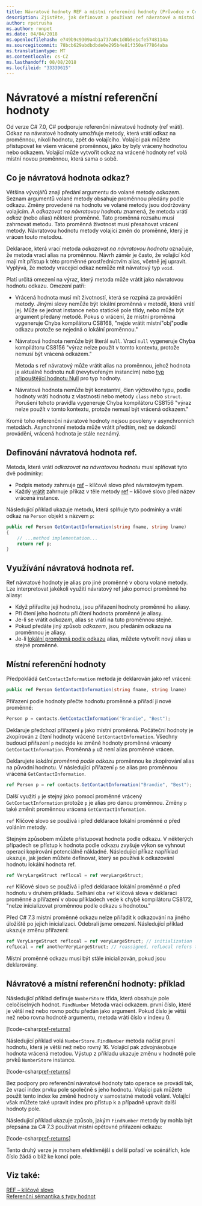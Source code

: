 ```yaml
---
title: Návratové hodnoty REF a místní referenční hodnoty (Průvodce v C#)
description: Zjistěte, jak definovat a používat ref návratové a místní hodnoty ref
author: rpetrusha
ms.author: ronpet
ms.date: 04/04/2018
ms.openlocfilehash: e749b9c9309a4b1a737a0c1d0b5e1cfe5748114a
ms.sourcegitcommit: 78bcb629abdbdbde0e295b4e81f350a477864aba
ms.translationtype: MT
ms.contentlocale: cs-CZ
ms.lasthandoff: 08/08/2018
ms.locfileid: "33339615"
---
```

# <a name="ref-returns-and-ref-locals"></a>Návratové a místní referenční hodnoty

Od verze C# 7.0, C# podporuje referenční návratové hodnoty (ref vrátí). Odkaz na návratové hodnoty umožňuje metody, která vrátí odkaz na proměnnou, nikoli hodnotu, zpět do volajícího. Volající pak můžete přistupovat ke všem vrácené proměnnou, jako by byly vráceny hodnotou nebo odkazem. Volající může vytvořit odkaz na vrácené hodnoty ref volá místní novou proměnnou, která sama o sobě.

## <a name="what-is-a-reference-return-value"></a>Co je návratová hodnota odkaz?

Většina vývojářů znají předání argumentu do volané metody *odkazem*. Seznam argumentů volané metody obsahuje proměnnou předány podle odkazu. Změny provedené na hodnotu ve volané metody jsou dodržovány volajícím. A *odkazovat na návratovou hodnotu* znamená, že metoda vrátí *odkaz* (nebo alias) některé proměnné. Tato proměnná rozsahu musí zahrnovat metodu. Tato proměnná životnost musí přesahovat vrácení metody. Návratovou hodnotu metody volající změn do proměnné, který je vrácen touto metodou.

Deklarace, která vrací metoda *odkazovat na návratovou hodnotu* označuje, že metoda vrací alias na proměnnou. Návrh záměr je často, že volající kód mají mít přístup k této proměnné prostřednictvím alias, včetně jej upravit. Vyplývá, že metody vracející odkaz nemůže mít návratový typ `void`.

Platí určitá omezení na výraz, který metoda může vrátit jako návratovou hodnotu odkazu. Omezení patří:

- Vrácená hodnota musí mít životností, která se rozpíná za provádění metody. Jinými slovy nemůže být lokální proměnná v metodě, která vrátí jej. Může se jednat instance nebo statické pole třídy, nebo může být argument předaný metodě. Pokus o vrácení, že místní proměnná vygeneruje Chyba kompilátoru CS8168, "nejde vrátit místní"obj"podle odkazu protože se nejedná o lokální proměnnou."

- Návratová hodnota nemůže být literál `null`. Vrací `null` vygeneruje Chyba kompilátoru CS8156 "výraz nelze použít v tomto kontextu, protože nemusí být vrácená odkazem."

   Metoda s ref návratový může vrátit alias na proměnnou, jehož hodnota je aktuálně hodnotu null (nevytvořeným instancím) nebo [typ připouštějící hodnotu Null](../nullable-types/index.md) pro typ hodnoty.
 
- Návratová hodnota nemůže být konstantní, člen výčtového typu, podle hodnoty vrátí hodnotu z vlastnosti nebo metody `class` nebo `struct`. Porušení tohoto pravidla vygeneruje Chyba kompilátoru CS8156 "výraz nelze použít v tomto kontextu, protože nemusí být vrácená odkazem."

Kromě toho referenční návratové hodnoty nejsou povoleny v asynchronních metodách. Asynchronní metoda může vrátit předtím, než se dokončí provádění, vrácená hodnota je stále neznámý.
 
## <a name="defining-a-ref-return-value"></a>Definování návratová hodnota ref.

Metoda, která vrátí *odkazovat na návratovou hodnotu* musí splňovat tyto dvě podmínky:

- Podpis metody zahrnuje [ref](../../language-reference/keywords/ref.md) – klíčové slovo před návratovým typem.
- Každý [vrátit](../../language-reference/keywords/return.md) zahrnuje příkaz v těle metody [ref](../../language-reference/keywords/ref.md) – klíčové slovo před název vrácená instance.

Následující příklad ukazuje metodu, která splňuje tyto podmínky a vrátí odkaz na `Person` objekt s názvem `p`:

```csharp
public ref Person GetContactInformation(string fname, string lname)
{
    // ...method implementation...
    return ref p;
}
```

## <a name="consuming-a-ref-return-value"></a>Využívání návratová hodnota ref.

Ref návratové hodnoty je alias pro jiné proměnné v oboru volané metody. Lze interpretovat jakékoli využití návratový ref jako pomocí proměnné ho aliasy:

- Když přiřadíte její hodnotu, jsou přiřazení hodnoty proměnné ho aliasy.
- Při čtení jeho hodnotu při čtení hodnota proměnné je aliasy.
- Je-li se vrátit *odkazem*, alias se vrátí na tuto proměnnou stejné.
- Pokud předáte jiný způsob *odkazem*, jsou předáním odkazu na proměnnou je aliasy.
- Je-li [lokální proměnná podle odkazu](#ref-local) alias, můžete vytvořit nový alias u stejné proměnné.


## <a name="ref-locals"></a>Místní referenční hodnoty

Předpokládá `GetContactInformation` metoda je deklarován jako ref vrácení:

```csharp
public ref Person GetContactInformation(string fname, string lname)
```

Přiřazení podle hodnoty přečte hodnotu proměnné a přiřadí ji nové proměnné:

```csharp
Person p = contacts.GetContactInformation("Brandie", "Best");
```

Deklaruje předchozí přiřazení `p` jako místní proměnná. Počáteční hodnoty je zkopírován z čtení hodnoty vrácené `GetContactInformation`. Všechny budoucí přiřazení `p` nedojde ke změně hodnoty proměnné vrácený `GetContactInformation`. Proměnná `p` už není alias proměnné vrácen.

Deklarujete *lokální proměnná podle odkazu* proměnnou ke zkopírování alias na původní hodnotu. V následující přiřazení `p` se alias pro proměnnou vrácená `GetContactInformation`.

```csharp
ref Person p = ref contacts.GetContactInformation("Brandie", "Best");
```

Další využití `p` je stejný jako pomocí proměnné vrácený `GetContactInformation` protože `p` je alias pro danou proměnnou. Změny `p` také změnit proměnnou vrácená `GetContactInformation`.

`ref` Klíčové slovo se používá i před deklarace lokální proměnné *a* před voláním metody. 

Stejným způsobem můžete přistupovat hodnota podle odkazu. V některých případech se přístup k hodnota podle odkazu zvyšuje výkon se vyhnout operaci kopírování potenciálně nákladné. Následující příkaz například ukazuje, jak jeden můžete definovat, který se používá k odkazování hodnotu lokální hodnota ref.

```csharp
ref VeryLargeStruct reflocal = ref veryLargeStruct;
```

`ref` Klíčové slovo se používá i před deklarace lokální proměnné *a* před hodnotu v druhém příkladu. Selhání oba `ref` klíčová slova v deklaraci proměnné a přiřazení v obou příkladech vede k chybě kompilátoru CS8172, "nelze inicializovat proměnnou podle odkazu s hodnotou." 

Před C# 7.3 místní proměnné odkazu nelze přiřadit k odkazování na jiného úložiště po jejich inicializaci. Odebrali jsme omezení. Následující příklad ukazuje změnu přiřazení:

```csharp
ref VeryLargeStruct reflocal = ref veryLargeStruct; // initialization
refLocal = ref anotherVeryLargeStruct; // reassigned, refLocal refers to different storage.
```

 Místní proměnné odkazu musí být stále inicializován, pokud jsou deklarovány.

## <a name="ref-returns-and-ref-locals-an-example"></a>Návratové a místní referenční hodnoty: příklad

Následující příklad definuje `NumberStore` třída, která obsahuje pole celočíselných hodnot. `FindNumber` Metoda vrací odkazem. první číslo, které je větší než nebo rovno počtu předán jako argument. Pokud číslo je větší než nebo rovna hodnotě argumentu, metoda vrátí číslo v indexu 0. 

[!code-csharp[ref-returns](../../../../samples/snippets/csharp/programming-guide/ref-returns/NumberStore.cs#1)]

Následující příklad volá `NumberStore.FindNumber` metoda načíst první hodnotu, která je větší než nebo rovný 16. Volající pak zdvojnásobuje hodnota vrácená metodou. Výstup z příkladu ukazuje změnu v hodnotě pole prvků `NumberStore` instance.

[!code-csharp[ref-returns](../../../../samples/snippets/csharp/programming-guide/ref-returns/NumberStore.cs#2)]

Bez podpory pro referenční návratové hodnoty tato operace se provádí tak, že vrací index prvku pole společně s jeho hodnotu. Volající pak můžete použít tento index ke změně hodnoty v samostatné metodě volání. Volající však můžete také upravit index pro přístup k a případně upravit další hodnoty pole.  

Následující příklad ukazuje způsob, jakým `FindNumber` metody by mohla být přepsána za C# 7.3 používat místní opětovné přiřazení odkazu:

[!code-csharp[ref-returns](../../../../samples/snippets/csharp/programming-guide/ref-returns/NumberStoreUpdated.cs#1)]

Tento druhý verze je mnohem efektivnější s delší pořadí ve scénářích, kde číslo žádá o blíž ke konci pole.

## <a name="see-also"></a>Viz také:

[REF – klíčové slovo](../../language-reference/keywords/ref.md)  
[Referenční sémantika s typy hodnot](../../../csharp/reference-semantics-with-value-types.md)

